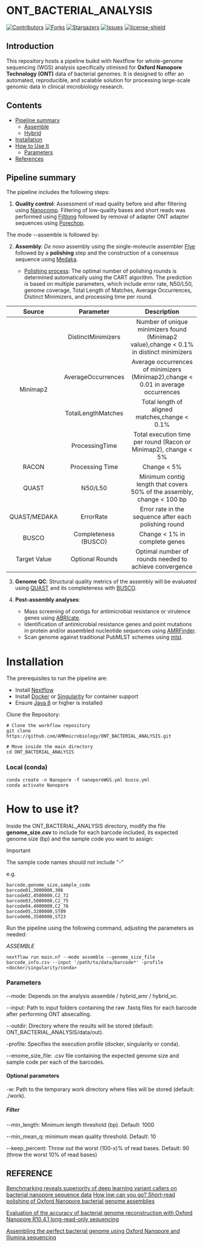 # ONT_BACTERIAL_ANALYSIS

[![Contributors][contributors-shield]][contributors-url]
[![Forks][forks-shield]][forks-url]
[![Stargazers][stars-shield]][stars-url]
[![Issues][issues-shield]][issues-url]
[![license-shield]][license-url]


## Introduction
This repository hosts a pipeline buikd with Nextflow for whole-genome sequencing (WGS) analysis specifically otimised for **Oxford Nanopore Technology (ONT)** data of bacterial genomes. It is designed to offer an automated, reproducible, and scalable solution for processing large-scale genomic data in clinical microbiology research.

## Contents
- [Pipeline summary](#pipeline-summary)
    - [Assemble](#reference-genome)
    - [Hybrid](#Hybrid)
- [Installation](#installation)
- [How to Use It](#how-to-use-it)
    - [Parameters](#parameters)
- [References](#reference)



## Pipeline summary

The pipeline includes the following steps:

1. **Quality control**: Assessment of read quality before and after filtering using [Nanocomp](https://github.com/wdecoster/nanocomp). Filtering of low-quality bases and short reads was performed using [Filtlong](https://github.com/rrwick/Filtlong) followed by removal of adapter ONT adapter sequences using [Porechop](https://github.com/rrwick/Porechop).

The mode --assemble is followed by:

2. **Assembly**: *De novo* assembly using the single-moleucle assembler [Flye](https://github.com/mikolmogorov/Flye) followed by a **polishing** step and the construction of a consensus sequence using [Medaka](https://github.com/nanoporetech/medaka). 

    * <ins>Polishing process</ins>: The optimal number of polishing rounds is determined automatically using the CART algorithm. The prediction is based on multiple parameters, which include error rate, N50/L50, genome coverage, Total Length of Matches, Average Occurrences, Distinct Minimizers, and processing time per round.

<center>
<table>
    <thead>
        <tr>
            <th align= "center"> Source </th>
            <th align= "center"> Parameter </th>
            <th align= "center"> Description </th>
        </tr>
    </thead>
    <tbody>
        <tr>
            <td rowspan="4" align="center">Minimap2 </td>
            <td align="center">DistinctMinimizers </td>
            <td align="center">Number of unique minimizers found (Minimap2 value),change < 0.1% in distinct minimizers </td>
        </tr>
        <tr>
            <td align="center">AverageOccurrences </td>
            <td align="center">Average occurrences of minimizers (Minimap2),change < 0.01 in average occurrences </td>
        </tr>
        <tr>
            <td align="center">TotalLengthMatches </td>
            <td align="center">Total length of aligned matches,change < 0.1% </td>
        </tr>
        <tr>
            <td align="center">ProcessingTime </td>
            <td align="center">	Total execution time per round (Racon or Minimap2), change < 5%</td>
        </tr>
        <tr>
            <td rowspan="1" align= "center"> RACON </td>
            <td align= "center"> Processing Time </td>
            <td align= "center"> Change < 5% </td>
        </tr>
        <tr>
            <td rowspan="1" align= "center"> QUAST </td>
            <td align= "center"> N50/L50 </td>
            <td align= "center"> Minimum contig length that covers 50% of the assembly, change < 100 bp </td>
        </tr>
        <tr>
            <td rowspan="1" align= "center"> QUAST/MEDAKA </td>
            <td align="center"> ErrorRate </td>
            <td align="center">	Error rate in the sequence after each polishing round </td>
        </tr>
        <tr>
            <td rowspan="1" align= "center"> BUSCO </td>
            <td align= "center"> Completeness (BUSCO) </td>
            <td align ="center"> Change < 1% in complete genes </td>
        </tr>
        <tr>
            <td rowspan=1 align= "center"> Target Value </td>
            <td align= "center"> Optional Rounds </td>
            <td align ="center"> Optimal number of rounds needed to achieve convergence </td>
        </tr>
    <t/body>
</table>
</center>

3. **Genome QC**:  Structural quality metrics of the assembly will be evaluated using [QUAST](https://quast.sourceforge.net/) and its completeness with [BUSCO](https://busco.ezlab.org/). 

4. **Post-assembly analyses**:
    *   Mass screening of contigs for antimicrobial resistance or virulence genes using [ABRIcate](https://github.com/tseemann/abricate).
    * Identification of antimicrobial resistance genes and point mutations in protein and/or assembled nucleotide sequences using [AMRFinder](https://github.com/ncbi/amr).
    * Scan genome against traditional PubMLST schemes using [mlst](https://github.com/tseemann/mlst). 

# Installation
The prerequisites to run the pipeline are:
- Install [Nextflow](https://github.com/nextflow-io/nextflow)
- Install [Docker](https://github.com/docker/docker-install) or [Singularity](https://github.com/sylabs/singularity-admindocs/blob/main/installation.rst) for container support
- Ensure [Java 8](https://github.com/winterbe/java8-tutorial) or higher is installed

Clone the Repository:

```
# Clone the workflow repository
git clone https://github.com/AMRmicrobiology/ONT_BACTERIAL_ANALYSIS.git

# Move inside the main directory
cd ONT_BACTERIAL_ANALYSIS
```
<!-- compl -->
### Local (conda)

  ```
  conda create -n Nanopore -f nanoporeWGS.yml busco.yml
  conda activate Nanopore
  ```

# How to use it?

Inside the ONT_BACTERIAL_ANALYSIS directory, modify the file  **genome_size.csv** to include for each barcode included, its expected genome size (bp) and the sample code you want to assign:
>[!IMPORTANT]
The sample code names should not include "-"

e.g.
```
barcode,genome_size,sample_code
barcode01,3000000,306 
barcode02,4500000,C2_72
barcode03,5000000,C2_75
barcode04,4000000,C2_76
barcode05,3200000,ST89
barcode06,3500000,ST23
```
Run the pipeline using the following command, adjusting the parameters as needed:

*ASSEMBLE*
```
nextflow run main.nf --mode assemble --genome_size_file barcode_info.csv --input '/path/to/data/barcode*' -profile <docker/singularity/conda>
```
### Parameters

--mode: Depends on the analysis assemble / hybrid_amr / hybrid_vc.

--input: Path to input folders containing the raw .fastq files for each barcode after performing ONT absecalling.

--outdir: Directory where the results will be stored (default: ONT_BACTERIAL_ANALYSIS/data/out).

-profile: Specifies the execution profile (docker, singularity or conda).

--enome_size_file: .csv file containing the expected genome size and sample code per each of the barcodes.


#### Optional parameters

-w: Path to the temporary work directory where files will be stored (default: ./work).

##### Filter
--min_length: Minimum length threshold (bp). Default: 1000 

--min_mean_q: minimum mean quality threshold. Default: 10

--keep_percent: Throw out the worst (100-x)% of read bases. Default: 90 (throw the worst 10% of read bases) 

## REFERENCE

[Benchmarking reveals superiority of deep learning variant callers on bacterial nanopore sequence data](https://elifesciences.org/articles/98300)
[How low can you go? Short-read polishing of Oxford Nanopore bacterial genome assemblies](https://www.microbiologyresearch.org/content/journal/mgen/10.1099/mgen.0.001254)

[Evaluation of the accuracy of bacterial genome reconstruction with Oxford Nanopore R10.4.1 long-read-only sequencing](https://www.microbiologyresearch.org/content/journal/mgen/10.1099/mgen.0.001246)

[Assembling the perfect bacterial genome using Oxford Nanopore and Illumina sequencing](https://journals.plos.org/ploscompbiol/article?id=10.1371/journal.pcbi.1010905)








[contributors-shield]: https://img.shields.io/github/contributors/jimmlucas/DIvergenceTimes.svg?style=for-the-badge
[contributors-url]: https://github.com/jimmlucas/DIvergenceTimes/graphs/contributors

[forks-shield]: https://img.shields.io/github/forks/jimmlucas/DIvergenceTimes.svg?style=for-the-badge
[forks-url]: https://github.com/jimmlucas/DIvergenceTimes/network/members

[stars-shield]: https://img.shields.io/github/stars/jimmlucas/DIvergenceTimes.svg?style=for-the-badge
[stars-url]: https://github.com/gjimmlucas/DIvergenceTimes/stargazers

[issues-shield]: https://img.shields.io/github/issues/jimmlucas/DIvergenceTimes.svg?style=for-the-badge
[issues-url]: https://github.com/jimmlucas/DIvergenceTimes/issues

[license-shield]: https://img.shields.io/github/license/jimmlucas/DIvergenceTimes.svg?style=for-the-badge
[license-url]: https://github.com/jimmlucas/DIvergenceTimes/blob/master/LICENSE.txt
